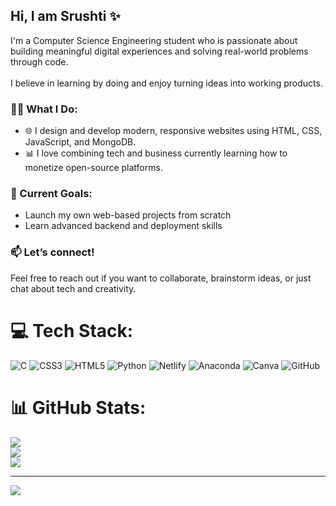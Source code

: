 ## Hi, I am Srushti ✨

I'm a Computer Science Engineering student who is passionate about building meaningful digital experiences and solving real-world problems through code.<br>  
I believe in learning by doing and enjoy turning ideas into working products.<br>

### 👩‍💻 What I Do:
- 🌐 I design and develop modern, responsive websites using HTML, CSS, JavaScript, and MongoDB.<br>
- 📊 I love combining tech and business currently learning how to monetize open-source platforms.<br>

### 🎯 Current Goals:
- Launch my own web-based projects from scratch<br>
- Learn advanced backend and deployment skills<br>

### 📫 Let’s connect!
Feel free to reach out if you want to collaborate, brainstorm ideas, or just chat about tech and creativity.<br>


# 💻 Tech Stack:
![C](https://img.shields.io/badge/c-%2300599C.svg?style=for-the-badge&logo=c&logoColor=white) ![CSS3](https://img.shields.io/badge/css3-%231572B6.svg?style=for-the-badge&logo=css3&logoColor=white) ![HTML5](https://img.shields.io/badge/html5-%23E34F26.svg?style=for-the-badge&logo=html5&logoColor=white) ![Python](https://img.shields.io/badge/python-3670A0?style=for-the-badge&logo=python&logoColor=ffdd54) ![Netlify](https://img.shields.io/badge/netlify-%23000000.svg?style=for-the-badge&logo=netlify&logoColor=#00C7B7) ![Anaconda](https://img.shields.io/badge/Anaconda-%2344A833.svg?style=for-the-badge&logo=anaconda&logoColor=white) ![Canva](https://img.shields.io/badge/Canva-%2300C4CC.svg?style=for-the-badge&logo=Canva&logoColor=white) ![GitHub](https://img.shields.io/badge/github-%23121011.svg?style=for-the-badge&logo=github&logoColor=white)
# 📊 GitHub Stats:
![](https://github-readme-stats.vercel.app/api?username=Srushtipk&theme=dark&hide_border=false&include_all_commits=false&count_private=false)<br/>
![](https://nirzak-streak-stats.vercel.app/?user=Srushtipk&theme=dark&hide_border=false)<br/>
![](https://github-readme-stats.vercel.app/api/top-langs/?username=Srushtipk&theme=dark&hide_border=false&include_all_commits=false&count_private=false&layout=compact)

---
[![](https://visitcount.itsvg.in/api?id=Srushtipk&icon=0&color=0)](https://visitcount.itsvg.in)

<!-- Proudly created with GPRM ( https://gprm.itsvg.in ) -->

<!-- Proudly created with GPRM ( https://gprm.itsvg.in ) -->
